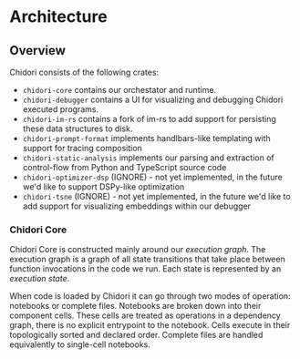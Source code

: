 # Architecture

## Overview

Chidori consists of the following crates:

- `chidori-core` contains our orchestator and runtime.
- `chidori-debugger` contains a UI for visualizing and debugging Chidori executed programs.
- `chidori-im-rs` contains a fork of im-rs to add support for persisting these data structures to disk.
- `chidori-prompt-format` implements handlbars-like templating with support for tracing composition
- `chidori-static-analysis` implements our parsing and extraction of control-flow from Python and TypeScript source code
- `chidori-optimizer-dsp` (IGNORE) - not yet implemented, in the future we'd like to support DSPy-like optimization
- `chidori-tsne` (IGNORE) - not yet implemented, in the future we'd like to add support for visualizing embeddings within our debugger


### Chidori Core

Chidori Core is constructed mainly around our *execution graph*. The execution graph is a graph of all
state transitions that take place between function invocations in the code we run. Each state is represented by
an *execution state*.

When code is loaded by Chidori it can go through two modes of operation: notebooks or complete files.
Notebooks are broken down into their component cells. These cells are treated as operations in a dependency graph,
there is no explicit entrypoint to the notebook. Cells execute in their topologically sorted and declared order.
Complete files are handled equivalently to single-cell notebooks.







